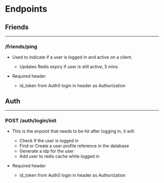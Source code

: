 # Endpoints


## Friends
---
### /friends/ping
* Used to indicate if a user is logged in and active on a client.
  * Updates Redis expiry if user is still active, 5 mins

* Required header
  * id_token from Auth0 login in header as Authorization



## Auth
---
### POST /auth/login/init
  * This is the enpoint that needs to be hit after logging in, it will:
    * Check if the user is logged in
    * Find or Create a user profile reference in the database
    * Generate a idp for the user
    * Add user to redis cache while logged in

  * Required header
    * id_token from Auth0 login in header as Authorization
